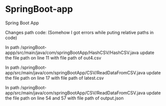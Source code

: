 # SpringBoot-app
Spring Boot App

Changes path code: (Somehow I got errors while puting relative paths in code)

In path /springBoot-appp/src/main/java/com/springBootApp/HashCSV/HashCSV.java update the file path on line 11 with file path of out4.csv

In path /springBoot-app/src/main/java/com/springBootApp/CSV/ReadDataFromCSV.java update the file path on line 17 with file path of latest.csv

In path /springBoot-app/src/main/java/com/springBootApp/CSV/ReadDataFromCSV.java update the file path on line 54 and 57 with file path of output.json
